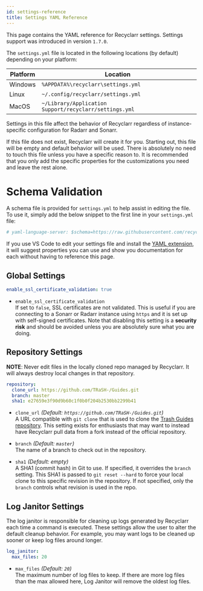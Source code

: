 ```yaml
---
id: settings-reference
title: Settings YAML Reference
---
```

This page contains the YAML reference for Recyclarr settings. Settings support was introduced in
version `1.7.0`.

The `settings.yml` file is located in the following locations (by default) depending on your
platform:

| Platform | Location                                               |
| -------- | ------------------------------------------------------ |
| Windows  | `%APPDATA%\recyclarr\settings.yml`                     |
| Linux    | `~/.config/recyclarr/settings.yml`                     |
| MacOS    | `~/Library/Application Support/recyclarr/settings.yml` |

Settings in this file affect the behavior of Recyclarr regardless of instance-specific configuration
for Radarr and Sonarr.

If this file does not exist, Recyclarr will create it for you. Starting out, this file will be empty
and default behavior will be used. There is absolutely no need to touch this file unless you have a
specific reason to. It is recommended that you only add the specific properties for the
customizations you need and leave the rest alone.

# Schema Validation

A schema file is provided for `settings.yml` to help assist in editing the file. To use it, simply
add the below snippet to the first line in your `settings.yml` file:

```yml
# yaml-language-server: $schema=https://raw.githubusercontent.com/recyclarr/recyclarr/master/schemas/settings-schema.json
```

If you use VS Code to edit your settings file and install the [YAML extension][yaml], it will
suggest properties you can use and show you documentation for each without having to reference this
page.

[yaml]: https://marketplace.visualstudio.com/items?itemName=redhat.vscode-yaml

## Global Settings

```yml
enable_ssl_certificate_validation: true
```

- `enable_ssl_certificate_validation`<br/>
  If set to `false`, SSL certificates are not validated. This is useful if you are connecting to a
  Sonarr or Radarr instance using `https` and it is set up with self-signed certificates. Note that
  disabling this setting is a **security risk** and should be avoided unless you are absolutely sure
  what you are doing.

## Repository Settings

**NOTE**: Never edit files in the locally cloned repo managed by Recyclarr. It will always destroy
local changes in that repository.

```yml
repository:
  clone_url: https://github.com/TRaSH-/Guides.git
  branch: master
  sha1: e27659e3f90d9b60c1f0b0f204b2530bb2299b41
```

- `clone_url` *(Default: `https://github.com/TRaSH-/Guides.git`)*<br/>
  A URL compatible with `git clone` that is used to clone the [Trash Guides
  repository][official_repo]. This setting exists for enthusiasts that may want to instead have
  Recyclarr pull data from a fork instead of the official repository.

- `branch` *(Default: `master`)*<br/>
  The name of a branch to check out in the repository.

- `sha1` *(Default: empty)*<br/>
  A SHA1 (commit hash) in Git to use. If specified, it overrides the `branch` setting. This SHA1 is
  passed to `git reset --hard` to force your local clone to this specific revision in the
  repository. If not specified, only the `branch` controls what revision is used in the repo.

[official_repo]: https://github.com/TRaSH-/Guides

## Log Janitor Settings

The log janitor is responsible for cleaning up logs generated by Recyclarr each time a command is
executed. These settings allow the user to alter the default cleanup behavior. For example, you may
want logs to be cleaned up sooner or keep log files around longer.

```yml
log_janitor:
  max_files: 20
```

- `max_files` *(Default: `20`)*<br/>
  The maximum number of log files to keep. If there are more log files than the max allowed here,
  Log Janitor will remove the oldest log files.
